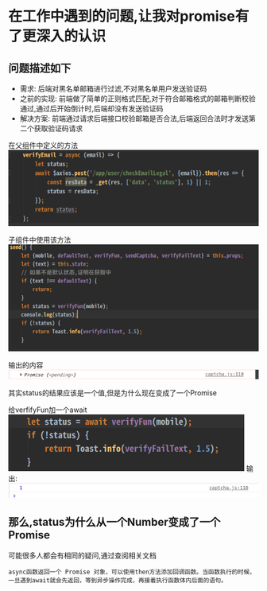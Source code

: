 在工作中遇到的问题,让我对promise有了更深入的认识
===

问题描述如下
---

* 需求: 后端对黑名单邮箱进行过滤,不对黑名单用户发送验证码
* 之前的实现: 前端做了简单的正则格式匹配,对于符合邮箱格式的邮箱判断校验通过,通过后开始倒计时,后端却没有发送验证码
* 解决方案: 前端通过请求后端接口校验邮箱是否合法,后端返回合法时才发送第二个获取验证码请求
  
在父组件中定义的方法
![](../img/promise1.png '描述')

子组件中使用该方法
![](../img/promise2.png '描述')

输出的内容
![](../img/promise3.png '描述')

其实status的结果应该是一个值,但是为什么现在变成了一个Promise

给verfifyFun加一个await
![](../img/promise4.png '描述')
输出:
![](../img/promise5.png '描述')

那么,status为什么从一个Number变成了一个Promise
---

可能很多人都会有相同的疑问,通过查阅相关文档
```
async函数返回一个 Promise 对象，可以使用then方法添加回调函数。当函数执行的时候，一旦遇到await就会先返回，等到异步操作完成，再接着执行函数体内后面的语句。
```